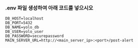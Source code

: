 ### .env 파일 생성하여 아래 코드를 넣으시오
```
DB_HOST=localhost
DB_PORT=5432
DB_NAME=yolo_db
DB_USER=yolo_user
DB_PASSWORD=securepassword
MAIN_SERVER_URL=http://<main_server_ip>:<port>/post-alert
```
